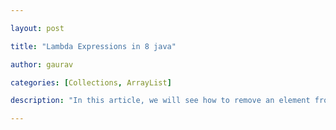 ```yaml
---

layout: post

title: "Lambda Expressions in 8 java"

author: gaurav

categories: [Collections, ArrayList]

description: "In this article, we will see how to remove an element from an ArrayList."

---
```







